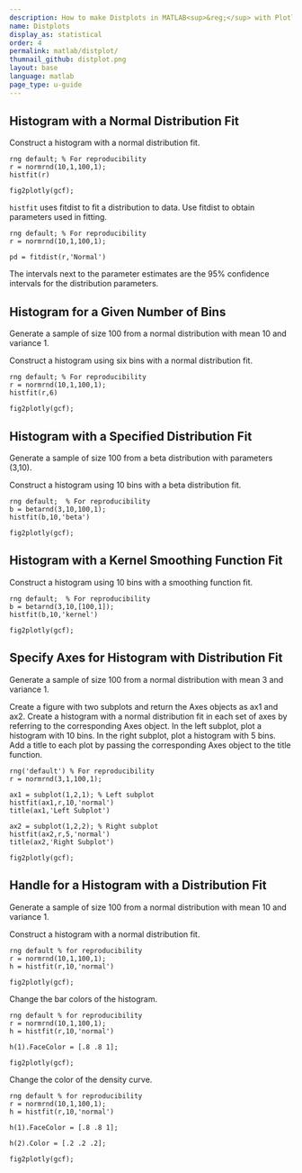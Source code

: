 ```yaml
---
description: How to make Distplots in MATLAB<sup>&reg;</sup> with Plotly.
name: Distplots
display_as: statistical
order: 4
permalink: matlab/distplot/
thumnail_github: distplot.png
layout: base
language: matlab
page_type: u-guide
---
```



## Histogram with a Normal Distribution Fit

Construct a histogram with a normal distribution fit.

```{matlab}
rng default; % For reproducibility
r = normrnd(10,1,100,1);
histfit(r)

fig2plotly(gcf);
```

`histfit` uses fitdist to fit a distribution to data. Use fitdist to obtain parameters used in fitting.

```{matlab}
rng default; % For reproducibility
r = normrnd(10,1,100,1);

pd = fitdist(r,'Normal')
```

The intervals next to the parameter estimates are the 95% confidence intervals for the distribution parameters.


<!--------------------- EXAMPLE BREAK ------------------------->

## Histogram for a Given Number of Bins

Generate a sample of size 100 from a normal distribution with mean 10 and variance 1.

Construct a histogram using six bins with a normal distribution fit.


```{matlab}
rng default; % For reproducibility
r = normrnd(10,1,100,1);
histfit(r,6)

fig2plotly(gcf);
```

<!--------------------- EXAMPLE BREAK ------------------------->

## Histogram with a Specified Distribution Fit

Generate a sample of size 100 from a beta distribution with parameters (3,10).

Construct a histogram using 10 bins with a beta distribution fit.


```{matlab}
rng default;  % For reproducibility
b = betarnd(3,10,100,1);
histfit(b,10,'beta')

fig2plotly(gcf);
```

<!--------------------- EXAMPLE BREAK ------------------------->

## Histogram with a Kernel Smoothing Function Fit

Construct a histogram using 10 bins with a smoothing function fit.


```{matlab}
rng default;  % For reproducibility
b = betarnd(3,10,[100,1]);
histfit(b,10,'kernel')

fig2plotly(gcf);
```

<!--------------------- EXAMPLE BREAK ------------------------->

## Specify Axes for Histogram with Distribution Fit

Generate a sample of size 100 from a normal distribution with mean 3 and variance 1.

Create a figure with two subplots and return the Axes objects as ax1 and ax2. Create a histogram with a normal distribution fit in each set of axes by referring to the corresponding Axes object. In the left subplot, plot a histogram with 10 bins. In the right subplot, plot a histogram with 5 bins. Add a title to each plot by passing the corresponding Axes object to the title function.

```{matlab}
rng('default') % For reproducibility
r = normrnd(3,1,100,1);

ax1 = subplot(1,2,1); % Left subplot
histfit(ax1,r,10,'normal')
title(ax1,'Left Subplot')

ax2 = subplot(1,2,2); % Right subplot
histfit(ax2,r,5,'normal')
title(ax2,'Right Subplot')

fig2plotly(gcf);
```

<!--------------------- EXAMPLE BREAK ------------------------->

## Handle for a Histogram with a Distribution Fit

Generate a sample of size 100 from a normal distribution with mean 10 and variance 1.

Construct a histogram with a normal distribution fit.

```{matlab}
rng default % for reproducibility
r = normrnd(10,1,100,1);
h = histfit(r,10,'normal')

fig2plotly(gcf);
```

Change the bar colors of the histogram.


```{matlab}
rng default % for reproducibility
r = normrnd(10,1,100,1);
h = histfit(r,10,'normal')

h(1).FaceColor = [.8 .8 1];

fig2plotly(gcf);
```

Change the color of the density curve.


```{matlab}
rng default % for reproducibility
r = normrnd(10,1,100,1);
h = histfit(r,10,'normal')

h(1).FaceColor = [.8 .8 1];

h(2).Color = [.2 .2 .2];

fig2plotly(gcf);
```

